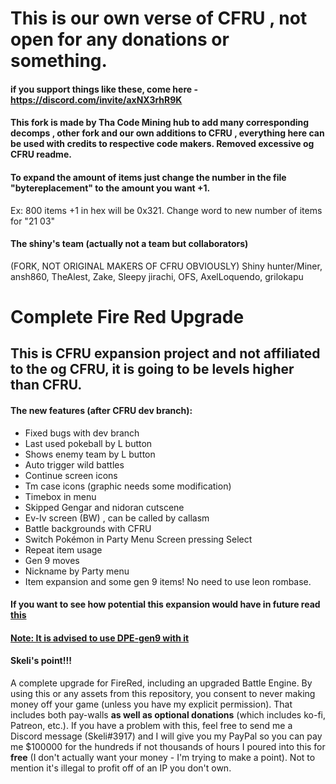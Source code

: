# This is our own verse of CFRU , not open for any donations or something.

#### if you support things like these, come here - https://discord.com/invite/axNX3rhR9K
#### This fork is made by Tha Code Mining hub to add many corresponding decomps , other fork and our own additions to CFRU , everything here can be used with credits to respective code makers. Removed excessive og CFRU readme.

#### To expand the amount of items just change the number in the file "bytereplacement" to the amount you want +1.
Ex: 800 items +1 in hex will be 0x321.
Change word to new number of items for "21 03"

#### The shiny's team (actually not a team but collaborators)
(FORK, NOT ORIGINAL MAKERS OF CFRU OBVIOUSLY)
Shiny hunter/Miner,
ansh860,
TheAlest,
Zake,
Sleepy jirachi,
OFS,
AxelLoquendo,
grilokapu

# Complete Fire Red Upgrade
## This is CFRU expansion project and not affiliated to the og CFRU, it is going to be levels higher than CFRU.
#### The new features (after CFRU dev branch):
- Fixed bugs with dev branch 
- Last used pokeball by L button
- Shows enemy team by L button
- Auto trigger wild battles
- Continue screen icons
- Tm case icons (graphic needs some modification)
- Timebox in menu
- Skipped Gengar and nidoran cutscene
- Ev-Iv screen (BW) , can be called by callasm
- Battle backgrounds with CFRU
- Switch Pokémon in Party Menu Screen pressing Select
- Repeat item usage
- Gen 9 moves
- Nickname by Party menu
- Item expansion and some gen 9 items! No need to use leon rombase.
#### If you want to see how potential this expansion would have in future read [this](https://github.com/Shiny-Miner/CFRU-expansion/blob/Experiments/todo.md)

#### [Note: It is advised to use DPE-gen9 with it](https://github.com/Shiny-Miner/Dynamic-Pokemon-Expansion-Gen-9)
#### Skeli's point!!!
A complete upgrade for FireRed, including an upgraded Battle Engine. By using this or any assets from this repository, you consent to never making money off your game (unless you have my explicit permission). That includes both pay-walls **as well as optional donations** (which includes ko-fi, Patreon, etc.). If you have a problem with this, feel free to send me a Discord message (Skeli#3917) and I will give you my PayPal so you can pay me $100000 for the hundreds if not thousands of hours I poured into this for **free** (I don't actually want your money - I'm trying to make a point). Not to mention it's illegal to profit off of an IP you don't own.
